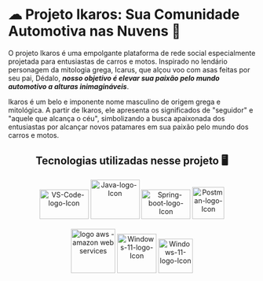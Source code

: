 #  ☁ Projeto Ikaros: Sua Comunidade Automotiva nas Nuvens 📸
O projeto Ikaros é uma empolgante plataforma de rede social especialmente projetada para entusiastas de carros e motos. Inspirado no lendário personagem da mitologia grega, Icarus, que alçou voo com asas feitas por seu pai, Dédalo, ***nosso objetivo é elevar sua paixão pelo mundo automotivo a alturas inimagináveis***</span>.

Ikaros é um belo e imponente nome masculino de origem grega e mitológica. A partir de Ikaros, ele apresenta os significados de "seguidor" e "aquele que alcança o céu", simbolizando a busca apaixonada dos entusiastas por alcançar novos patamares em sua paixão pelo mundo dos carros e motos.

<h2 align="center">Tecnologias utilizadas nesse projeto 🖥️</h2> 
<div align="center" >
  <a href="https://code.visualstudio.com" target="_blank"><img alt="VS-Code-logo-Icon" height="60" width="100" src="https://cdn.jsdelivr.net/gh/devicons/devicon/icons/vscode/vscode-original.svg"/></a>
  <a href="https://www.java.com/pt-BR/" target="_blank"><img alt="Java-logo-Icon" height="80" width="100" src="https://cdn.jsdelivr.net/gh/devicons/devicon/icons/java/java-original.svg"/></a>
  <a href="https://spring.io" target="_blank"><img alt="Spring-boot-logo-Icon" height="60" width="100" src="https://cdn.jsdelivr.net/gh/devicons/devicon/icons/spring/spring-original.svg"/></a>
  <a href="https://postman.com" target="_blank"><img alt="Postman-logo-Icon" width="65" height="65" src="https://www.vectorlogo.zone/logos/getpostman/getpostman-icon.svg" /></a>
</div></br>

<div align="center" >
  <a href="https://aws.amazon.com" target="_blank"><img alt="logo aws - amazon web services" width="90" height="90" src="https://img.icons8.com/color/100/000000/amazon-web-services.png"/></a>
  <a href="https://www.microsoft.com/pt-br/software-download/windows11" target="_blank"><img alt="Windows-11-logo-Icon" width="80" height="80" src="https://img.icons8.com/color/48/windows-11.png"/></a>
  <a href="https://git-scm.com/" target="_blank"><img alt="Windows-11-logo-Icon" width="70" height="70" src="https://www.vectorlogo.zone/logos/git-scm/git-scm-icon.svg"/></a>
</div></br>
